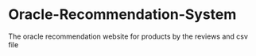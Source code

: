 # Oracle-Recommendation-System
The oracle recommendation website for products by the reviews and csv file 

